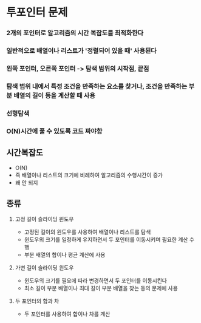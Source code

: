 # 투포인터 문제
### 2개의 포인터로 알고리즘의 시간 복잡도를 최적화한다
### 일반적으로 배열이나 리스트가 '정렬되어 있을 때' 사용된다
### 왼쪽 포인터, 오른쪽 포인터 -> 탐색 범위의 시작점, 끝점
### 탐색 범위 내에서 특정 조건을 만족하는 요소를 찾거나, 조건을 만족하는 부분 배열의 길이 등을 계산할 때 사용
### 선형탐색
### O(N)시간에 풀 수 있도록 코드 짜야함


## 시간복잡도
- O(N)
- 즉 배열이나 리스트의 크기에 비례하여 알고리즘의 수행시간이 증가
- 왜 안 되지

## 종류

1. 고정 길이 슬라이딩 윈도우
   - 고정된 길이의 윈도우를 사용하여 배열이나 리스트를 탐색
   - 윈도우의 크기를 일정하게 유지하면서 두 포인터를 이동시키며 필요한 계산 수행
   - 부분 배열의 합이나 평균 계산에 사용

2. 가변 길이 슬라이딩 윈도우
   - 윈도우의 크기를 필요에 따라 변경하면서 두 포인터를 이동시킨다
   - 최소 길이 부분 배열이나 최대 길이 부분 배열을 찾는 등의 문제에 사용

3. 두 포인터의 합과 차
   - 두 포인터를 사용하여 합이나 차를 계산




















